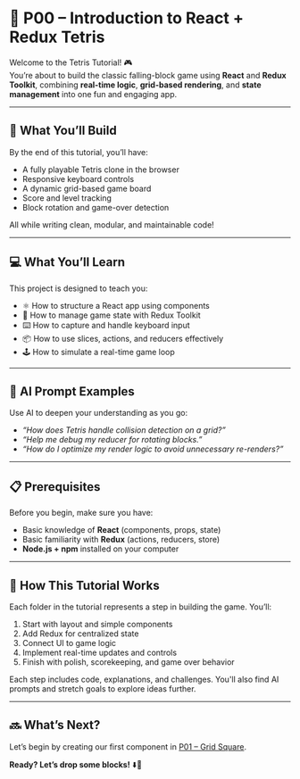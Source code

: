 # 🧱 P00 – Introduction to React + Redux Tetris

Welcome to the Tetris Tutorial! 🎮  
You’re about to build the classic falling-block game using **React** and **Redux Toolkit**, combining **real-time logic**, **grid-based rendering**, and **state management** into one fun and engaging app.

---

## 🎯 What You’ll Build
By the end of this tutorial, you’ll have:
- A fully playable Tetris clone in the browser
- Responsive keyboard controls
- A dynamic grid-based game board
- Score and level tracking
- Block rotation and game-over detection

All while writing clean, modular, and maintainable code!

---

## 💻 What You’ll Learn
This project is designed to teach you:
- ⚛️ How to structure a React app using components
- 🧠 How to manage game state with Redux Toolkit
- ⌨️ How to capture and handle keyboard input
- 📦 How to use slices, actions, and reducers effectively
- 🕹️ How to simulate a real-time game loop

---

## 🧠 AI Prompt Examples
Use AI to deepen your understanding as you go:
- *“How does Tetris handle collision detection on a grid?”*
- *“Help me debug my reducer for rotating blocks.”*
- *“How do I optimize my render logic to avoid unnecessary re-renders?”*

---

## 📋 Prerequisites
Before you begin, make sure you have:
- Basic knowledge of **React** (components, props, state)
- Basic familiarity with **Redux** (actions, reducers, store)
- **Node.js + npm** installed on your computer

---

## 🔧 How This Tutorial Works
Each folder in the tutorial represents a step in building the game. You’ll:
1. Start with layout and simple components
2. Add Redux for centralized state
3. Connect UI to game logic
4. Implement real-time updates and controls
5. Finish with polish, scorekeeping, and game over behavior

Each step includes code, explanations, and challenges. You'll also find AI prompts and stretch goals to explore ideas further.

---

## 🔜 What’s Next?
Let’s begin by creating our first component in [P01 – Grid Square](../P01-Grid-Square).

**Ready? Let’s drop some blocks!** ⬇️🧱
